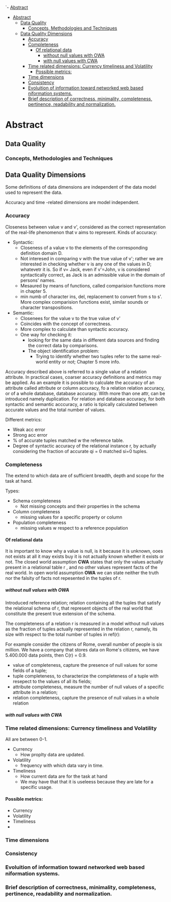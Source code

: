 
`- [Abstract](#abstract)
- [Abstract](#abstract)
  - [Data Quality](#data-quality)
    - [Concepts, Methodologies and Techniques](#concepts-methodologies-and-techniques)
  - [Data Quality Dimensions](#data-quality-dimensions)
    - [Accuracy](#accuracy)
    - [Completeness](#completeness)
      - [Of relational data](#of-relational-data)
        - [without null values with OWA](#without-null-values-with-owa)
        - [with null values with CWA](#with-null-values-with-cwa)
    - [Time related dimensions: Currency timeliness and Volatility](#time-related-dimensions-currency-timeliness-and-volatility)
      - [Possible metrics:](#possible-metrics)
    - [Time dimensions](#time-dimensions)
    - [Consistency](#consistency)
    - [Evoluition of information toward networked web based niformation systems.](#evoluition-of-information-toward-networked-web-based-niformation-systems)
    - [Brief description of correctness, minimality, completeness, pertinence, readability and normalization.](#brief-description-of-correctness-minimality-completeness-pertinence-readability-and-normalization)


# Abstract 
## Data Quality
### Concepts, Methodologies and Techniques

## Data Quality Dimensions

Some definitions of data dimensions are independent of the data model used to represent the data.

Accuracy and time -related dimensions are model independent.

### Accuracy

Closeness between value v and v', considered as the correct representation of the real-life phenomenon that v aims to represent.
Kinds of accuracy:
- Syntactic:
  - Closeness of a value v to the elements of the corresponding definition domain D.
  - Not interesed in comparing v with the true value of v'; rather we are interested in checking whether v is any one of the values in D; whatevetr it is. So if v= Jack, even if v'=John, v is considered syntactically correct, as Jack is an admissible value in the domain of persons' names.
  - Mesaured by means of functions, called comparision functions more in chapter 5.
  - min numb of character ins, del, replacement to convert from s to s'. More complex comparision functions exist, similar sounds or character transpositions.
- Semantic:
  - Closenees for the value v to the true value of v'
  - Coincides with the concept of correctness.
  - More complex to calculate than syntactic accuracy.
  - One way for checking it:
    -  looking for the same data in different data sources and finding the correct data by comparisons.
    -  The object identification problem:
       -  Trying to identify whether two tuples refer to the same real-world entity or not; Chapter 5 more info.

Accuracy described above is referred to a single value of a relation attribute.
In practical cases, coarser accuracy definitions and metrics may be applied.
As an example it is possible to calculate the accuracy of an attribute called attribute or column accuracy, fo a relation relation accuracy, or of a whole database, database accuracy.
With more than one attr, can be introduced namely duplication.
For relation and database accuracy, for both syntactic and semantic acccuracy, a ratio is tipically calculated between accurate values and the total number of values.

Different metrics:
- Weak acc error
- Strong acc error
- % of accurate tuples matched w the reference table.
- Degree of syntactic accuracy of the relational instance r, by actually considering the fraction of accurate qi = 0 matched si=0 tuples.

### Completeness


The extend to which data are of sufficient breadth, depth and scope for the task at hand.

Types:
- Schema completeness
  - Not missing concepts and their properties in the schema
- Column completeness
  - missing values for a specific property or column
- Population completeness
  - missing values w respect to a reference population

#### Of relational data

It is important to know why a value is null, is it because it is unknown, ooes not exists at all it may exists buy it is not actually known whether it exists or not.
The closed world assumption **CWA** states that only the values actually present in a relational table r , and no other values represent facts of the real world.
In open world assumption **OWA** we can state neither the truth nor the falsity of facts not repesented in the tuples of r.

##### without null values with OWA

Introduced reference relation; relation containing all the tuples that satisfy the relational schema of r, that represent objects of the real world that constitute the present true extension of the schema.

The completeness of a relation r is measured in a model without null values as the fraction of tuples actually represented in the relation r, namely, its size with respect to the total number of tuples in ref(r):

For example consider the citizens of Rome, overall number of people is six million. We have a company that stores data on Rome's citizens, we have 5.400.000 data points, then C(r) = 0.9.
- value of completeness, capture the presence of null values for some fields of a tuple;
- tuple completeness, to characterize the completeness of a tuple with resepect to the values of all its fields;
- attribute completeness, measure the number of null values of a specific attribute in a relation;
- relation completeness, capture the presence of null values in a whole relation


##### with null values with CWA

### Time related dimensions: Currency timeliness and Volatility

All are between 0-1.

-  Currency
   -  How proplty data are updated.
- Volatility
  - frequency with which data vary in time.
- Timeliness
  - How current data are for the task at hand
  - We may have that that it is useleess because they are late for a specific usage.

#### Possible metrics:

- Currency
- Volatility
- Timeliness
- 

### Time dimensions

### Consistency

### Evoluition of information toward networked web based niformation systems.

### Brief description of correctness, minimality, completeness, pertinence, readability and normalization.

